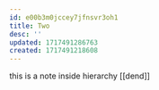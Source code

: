 ```yaml
---
id: e00b3m0jccey7jfnsvr3oh1
title: Two
desc: ''
updated: 1717491286763
created: 1717491218608
---
```

this is a note inside hierarchy
[[dend]]